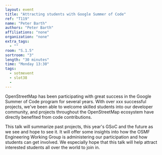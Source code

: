 ```yaml
---
layout: event
title: "Attracting students with Google Summer of Code"
ref: "T119"
name: "Peter Barth"
authors: "Peter Barth"
affiliations: "none"
organization: "none"
extra_tags:
  - ""
room: "S.1.5"
sortroom: "3"
length: "30 minutes"
time: "Monday 13:30"
tags:
  - sotmevent
  - slot38
  - 
---
```

OpenStreetMap has been participating with great success in the
Google Summer of Code program for several years. With over xxx
successful projects, we&#39;ve been able to welcome skilled students
into our developer community, and projects throughout the
OpenStreetMap ecosystem have directly benefited from code
contributions.

This talk will summarize past projects, this year&#39;s GSoC and the
future as we see and hope to see it. It will offer some insights
into how the OSMF Engineering Working Group is administering our
participation and how students can get involved. We especially
hope that this talk will help attract interested students all
over the world to join in.
